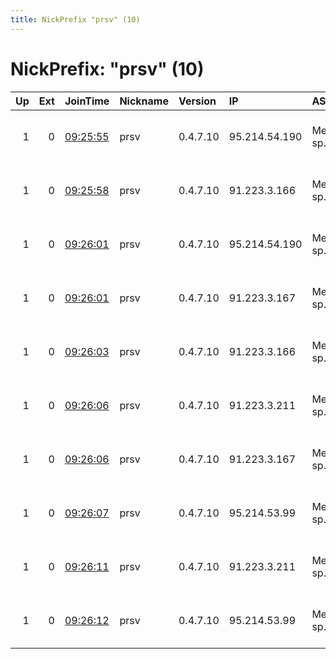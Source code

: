 ```yaml
---
title: NickPrefix "prsv" (10)
---
```


# NickPrefix: "prsv" (10)

|   Up |   Ext | JoinTime                                                                                              | Nickname   | Version   | IP            | AS                     | CC   |   ORp |   Dirp | OS    | Contact                            |   eFamMembers |
|-----:|------:|:------------------------------------------------------------------------------------------------------|:-----------|:----------|:--------------|:-----------------------|:-----|------:|-------:|:------|:-----------------------------------|--------------:|
|    1 |     0 | [09:25:55](https://nusenu.github.io/OrNetStats/w/relay/62DFCF40F85477C054320AE6669CE286E445807B.html) | prsv       | 0.4.7.10  | 95.214.54.190 | Meverywhere sp. z o.o. | pl   |  9000 |      0 | Linux | email:admin prsv.ch url:prsv.ch pr |            70 |
|    1 |     0 | [09:25:58](https://nusenu.github.io/OrNetStats/w/relay/7991982FAD3596AC6A37150B8E968B8CAB999E7D.html) | prsv       | 0.4.7.10  | 91.223.3.166  | Meverywhere sp. z o.o. | pl   |  9000 |      0 | Linux | email:admin prsv.ch url:prsv.ch pr |            70 |
|    1 |     0 | [09:26:01](https://nusenu.github.io/OrNetStats/w/relay/29245C42884480029BE70F546168B974C3976AC5.html) | prsv       | 0.4.7.10  | 95.214.54.190 | Meverywhere sp. z o.o. | pl   |  9100 |      0 | Linux | email:admin prsv.ch url:prsv.ch pr |            70 |
|    1 |     0 | [09:26:01](https://nusenu.github.io/OrNetStats/w/relay/93C0F08E661854E79D6178C8F644691E6BD53183.html) | prsv       | 0.4.7.10  | 91.223.3.167  | Meverywhere sp. z o.o. | pl   |  9000 |      0 | Linux | email:admin prsv.ch url:prsv.ch pr |            70 |
|    1 |     0 | [09:26:03](https://nusenu.github.io/OrNetStats/w/relay/E7EDD6789ADFD0EA22595F37BBC2AEF019E8F2E1.html) | prsv       | 0.4.7.10  | 91.223.3.166  | Meverywhere sp. z o.o. | pl   |  9100 |      0 | Linux | email:admin prsv.ch url:prsv.ch pr |            70 |
|    1 |     0 | [09:26:06](https://nusenu.github.io/OrNetStats/w/relay/2946B3F6E6930E075CD53D5B1338B2E403759C4F.html) | prsv       | 0.4.7.10  | 91.223.3.211  | Meverywhere sp. z o.o. | pl   |  9000 |      0 | Linux | email:admin prsv.ch url:prsv.ch pr |            70 |
|    1 |     0 | [09:26:06](https://nusenu.github.io/OrNetStats/w/relay/D37F97DFFA55B61C66154851A2AE246E32B1B198.html) | prsv       | 0.4.7.10  | 91.223.3.167  | Meverywhere sp. z o.o. | pl   |  9100 |      0 | Linux | email:admin prsv.ch url:prsv.ch pr |            70 |
|    1 |     0 | [09:26:07](https://nusenu.github.io/OrNetStats/w/relay/D9ADFE25A42F59C0103E52C4D0DE25B7877FA0F3.html) | prsv       | 0.4.7.10  | 95.214.53.99  | Meverywhere sp. z o.o. | pl   |  9000 |      0 | Linux | email:admin prsv.ch url:prsv.ch pr |            70 |
|    1 |     0 | [09:26:11](https://nusenu.github.io/OrNetStats/w/relay/36A0E51178A42787EB55580C9D5F1AF8C3C3B941.html) | prsv       | 0.4.7.10  | 91.223.3.211  | Meverywhere sp. z o.o. | pl   |  9100 |      0 | Linux | email:admin prsv.ch url:prsv.ch pr |            70 |
|    1 |     0 | [09:26:12](https://nusenu.github.io/OrNetStats/w/relay/A963F4CFB5635FC9B5832E2BC1FBCD3BD4FF973D.html) | prsv       | 0.4.7.10  | 95.214.53.99  | Meverywhere sp. z o.o. | pl   |  9100 |      0 | Linux | email:admin prsv.ch url:prsv.ch pr |            70 |
